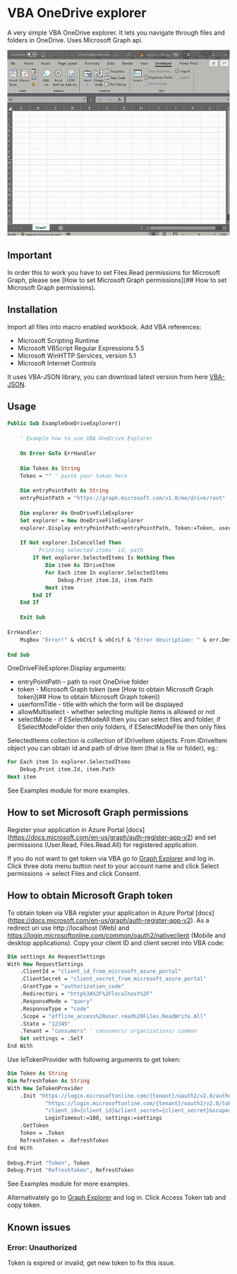 # VBA OneDrive explorer

A very simple VBA OneDrive explorer. It lets you navigate through files and folders in OneDrive. Uses Microsoft Graph api.

![screen-gif](./presentation.gif)

## Important

In order this to work you have to set Files.Read permissions for Microsoft Graph, please see [How to set Microsoft Graph permissions](## How to set Microsoft Graph permissions).

## Installation

Import all files into macro enabled workbook. Add VBA references:

- Microsoft Scripting Runtime
- Microsoft VBScript Regular Expressions 5.5
- Microsoft WinHTTP Services, version 5.1
- Microsoft Internet Controls

It uses VBA-JSON library, you can download latest version from here [VBA-JSON](https://github.com/VBA-tools/VBA-JSON/releases).

## Usage

```vb
Public Sub ExampleOneDriveExplorer()

    ' Example how to use VBA OneDrive Explorer

    On Error GoTo ErrHandler
    
    Dim Token As String
    Token = "" ' paste your token here
    
    Dim entryPointPath As String
    entryPointPath = "https://graph.microsoft.com/v1.0/me/drive/root"

    Dim explorer As OneDriveFileExplorer
    Set explorer = New OneDriveFileExplorer
    explorer.Display entryPointPath:=entryPointPath, Token:=Token, userformTitle:="Select file", allowMultiselect:=True, selectMode:=ESelectModeAll

    If Not explorer.IsCancelled Then
        ' Printing selected items' id, path
        If Not explorer.SelectedItems Is Nothing Then
            Dim item As IDriveItem
            For Each item In explorer.SelectedItems
                Debug.Print item.Id, item.Path
            Next item
        End If
    End If

    Exit Sub
    
ErrHandler:
    MsgBox "Error!" & vbCrLf & vbCrLf & "Error description: " & err.Description & vbCrLf & "Error source: " & err.Source, vbExclamation, "Error!"

End Sub
```

OneDriveFileExplorer.Display arguments:

- entryPointPath - path to root OneDrive folder
- token - Microsoft Graph token (see [How to obtain Microsoft Graph token](## How to obtain Microsoft Graph token))
- userformTitle - title with which the form will be displayed
- allowMultiselect - whether selecting multiple items is allowed or not
- selectMode - if ESelectModeAll then you can select files and folder, if ESelectModeFolder then only folders, if ESelectModeFile then only files

SelectedItems collection is collection of IDriveItem objects. From IDriveItem object you can obtain id and path of drive item (that is file or folder), eg.:

```vb
For Each item In explorer.SelectedItems
    Debug.Print item.Id, item.Path
Next item
```

See Examples module for more examples.

## How to set Microsoft Graph permissions

Register your application in Azure Portal [docs] (https://docs.microsoft.com/en-us/graph/auth-register-app-v2) and set permissions (User.Read, Files.Read.All) for registered application.

If you do not want to get token via VBA go to [Graph Explorer](https://developer.microsoft.com/en-us/graph/graph-explorer) and log in. Click three dots menu button next to your account name and click Select permissions -> select Files and click Consent.

## How to obtain Microsoft Graph token

To obtain token via VBA register your application in Azure Portal [docs] (https://docs.microsoft.com/en-us/graph/auth-register-app-v2). As a redirect uri use http://localhost (Web) and https://login.microsoftonline.com/common/oauth2/nativeclient (Mobile and desktop applications). Copy your client ID and client secret into VBA code:

```vb
Dim settings As RequestSettings
With New RequestSettings
    .ClientId = "client_id_from_microsoft_azure_portal"
    .ClientSecret = "client_secret_from_microsoft_azure_portal"
    .GrantType = "authorization_code"
    .RedirectUri = "http%3A%2F%2Flocalhost%2F"
    .ResponseMode = "query"
    .ResponseType = "code"
    .Scope = "offline_access%20user.read%20Files.ReadWrite.All"
    .State = "12345"
    .Tenant = "consumers" ' consumers/ organizations/ common
    Set settings = .Self
End With
```

Use IeTokenProvider with following arguments to get token:

```vb
Dim Token As String
Dim RefreshToken As String
With New IeTokenProvider
    .Init "https://login.microsoftonline.com/{tenant}/oauth2/v2.0/authorize?client_id={client_id}&response_type=code&redirect_uri={redirect_uri}&response_mode=query&scope={scope}&state={state}", _
            "https://login.microsoftonline.com/{tenant}/oauth2/v2.0/token", _
            "client_id={client_id}&client_secret={client_secret}&scope={scope}&code={code}&redirect_uri={redirect_uri}&grant_type={grant_type}", _
            LoginTimeout:=100, settings:=settings
    .GetToken
    Token = .Token
    RefreshToken = .RefreshToken
End With

Debug.Print "Token", Token
Debug.Print "RefreshToken", RefreshToken
```

See Examples module for more examples.

Alternativately go to [Graph Explorer](https://developer.microsoft.com/en-us/graph/graph-explorer) and log in. Click Access Token tab and copy token.

## Known issues

### Error: Unauthorized
Token is expired or invalid, get new token to fix this issue.
